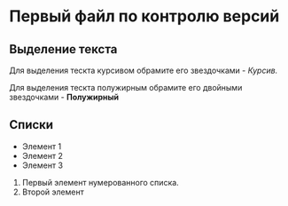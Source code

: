 # Первый файл по контролю версий 

## Выделение текста

Для выделения тескта курсивом обрамите его звездочками - *Курсив.*

Для выделения тескта полужирным обрамите его двойными звездочками - **Полужирный**

## Списки

* Элемент 1
* Элемент 2
* Элемент 3

1. Первый элемент нумерованного списка.
2. Второй элемент